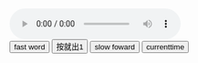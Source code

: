 <!DOCTYPE html>
<html lang="en">
<head>
    <meta charset="UTF-8">
    <title>什么名字好呢</title>
</head><!DOCTYPE html PUBLIC "-//W3C//DTD XHTML 1.0 Transitional//EN" "http://www.w3.org/TR/xhtml1/DTD/xhtml1-transitional.dtd">
<html xmlns="http://www.w3.org/1999/xhtml">
<head>
    <meta http-equiv="Content-Type" content="text/html; charset=utf-8" />
    <title>无标题文档</title>
</head>

<body style="background-image:url('images/bk.jpg');"fixed>
<audio src="qfl.mp3" id="v" controls autoplay></audio><br>
<button onclick="fastfoward();">fast word</button>
<button onclick="alert('11111');">按就出1</button>
<button onclick="slowfoward();">slow foward</button>
<button onclick="currenttime();">currenttime</button>
<script>
    function fastfoward(){
        v.playbackRate=2*v.playbackRate;
    }
    function slowfoward(){
        v.playbackRate=0.5*v.playbackRate;
    }
    function currenttime(){
        v.currentTime=50.5;
    }
</script>
</body>
</html>

</html>
